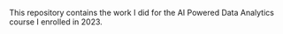 This repository contains the work I did for the AI Powered Data Analytics course I enrolled in 2023.
